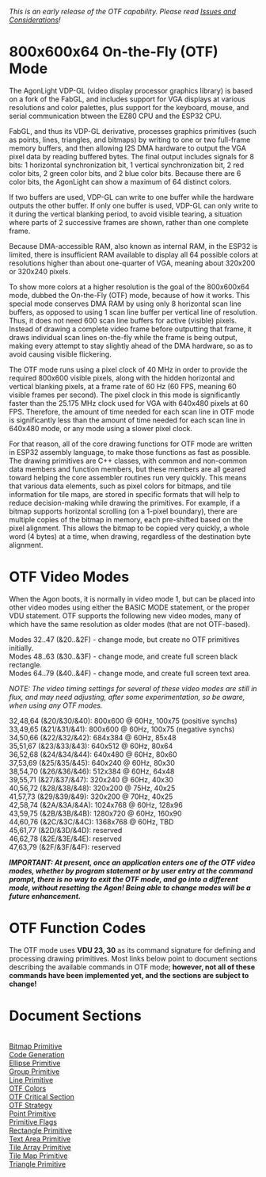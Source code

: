 <i>This is an early release of the OTF capability. Please read [Issues and Considerations](otf_issues.md)!</i>

# 800x600x64 On-the-Fly (OTF) Mode

The AgonLight VDP-GL (video display processor graphics library) is based on a fork of the FabGL, and includes support for VGA displays at various resolutions and color palettes, plus support for the keyboard, mouse, and serial communication btween the EZ80 CPU and the ESP32 CPU.

FabGL, and thus its VDP-GL derivative, processes graphics primitives (such as points, lines, triangles, and bitmaps) by writing to one or two full-frame memory buffers, and then allowing I2S DMA hardware to output the VGA pixel data by reading buffered bytes. The final output includes signals for 8 bits: 1 horizontal synchronization bit, 1 vertical synchronization bit, 2 red color bits, 2 green color bits, and 2 blue color bits. Because there are 6 color bits, the AgonLight can show a maximum of 64 distinct colors.

If two buffers are used, VDP-GL can write to one buffer while the hardware outputs the other buffer. If only one buffer is used, VDP-GL can only write to it during the vertical blanking period, to avoid visible tearing, a situation where parts of 2 successive frames are shown, rather than one complete frame.

Because DMA-accessible RAM, also known as internal RAM, in the ESP32 is limited, there is insufficient RAM available to display all 64 possible colors at resolutions higher than about one-quarter of VGA, meaning about 320x200 or 320x240 pixels.

To show more colors at a higher resolution is the goal of the 800x600x64 mode, dubbed the On-the-Fly (OTF) mode, because of how it works. This special mode conserves DMA RAM by using only 8 horizontal scan line buffers, as opposed to using 1 scan line buffer per vertical line of resolution. Thus, it does not need 600 scan line buffers for active (visible) pixels. Instead of drawing a complete video frame before outputting that frame, it draws individual scan lines on-the-fly while the frame is being output, making every attempt to stay slightly ahead of the DMA hardware, so as to avoid causing visible flickering.

The OTF mode runs using a pixel clock of 40 MHz in order to provide the required 800x600 visible pixels, along with the hidden horizontal and vertical blanking pixels, at a frame rate of 60 Hz
(60 FPS, meaning 60 visible frames per second). The pixel clock in this mode is significantly
faster than the 25.175 MHz clock used for VGA with 640x480 pixels at 60 FPS. Therefore, the amount
of time needed for each scan line in OTF mode is significantly less than the amount of time needed
for each scan line in 640x480 mode, or any mode using a slower pixel clock.

For that reason, all of the core drawing functions for OTF mode are written in ESP32 assembly language,
to make those functions as fast as possible. The drawing primitives are C++ classes, with common
and non-common data members and function members, but these members are all geared toward helping
the core assembler routines run very quickly. This means that various data elements, such as
pixel colors for bitmaps, and tile information for tile maps, are stored in specific formats that
will help to reduce decision-making while drawing the primitives. For example, if a bitmap supports
horizontal scrolling (on a 1-pixel boundary), there are multiple copies of the bitmap in memory,
each pre-shifted based on the pixel alignment. This allows the bitmap to be copied very quickly,
a whole word (4 bytes) at a time, when drawing, regardless of the destination byte alignment.

# OTF Video Modes

When the Agon boots, it is normally in video mode 1, but can be
placed into other video modes using either the BASIC MODE statement, or the proper VDU statement. OTF supports the following new video modes, many of which have the same resolution as older modes (that are not OTF-based).

Modes 32..47 (&20..&2F) - change mode, but create no OTF primitives initially.<br>
Modes 48..63 (&30..&3F) - change mode, and create full screen black rectangle.<br>
Modes 64..79 (&40..&4F) - change mode, and create full screen text area.<br>

<i>NOTE: The video timing settings for several of these
video modes are still in flux, and may need adjusting,
after some experimentation,
so be aware, when using any OTF modes.</i>

32,48,64 (&20/&30/&40): 800x600 @ 60Hz, 100x75 (positive synchs)<br>
33,49,65 (&21/&31/&41): 800x600 @ 60Hz, 100x75 (negative synchs)<br>
34,50,66 (&22/&32/&42): 684x384 @ 60Hz, 85x48<br>
35,51,67 (&23/&33/&43): 640x512 @ 60Hz, 80x64<br>
36,52,68 (&24/&34/&44): 640x480 @ 60Hz, 80x60<br>
37,53,69 (&25/&35/&45): 640x240 @ 60Hz, 80x30<br>
38,54,70 (&26/&36/&46): 512x384 @ 60Hz, 64x48<br>
39,55,71 (&27/&37/&47): 320x240 @ 60Hz, 40x30<br>
40,56,72 (&28/&38/&48): 320x200 @ 75Hz, 40x25<br>
41,57,73 (&29/&39/&49): 320x200 @ 70Hz, 40x25<br>
42,58,74 (&2A/&3A/&4A): 1024x768 @ 60Hz, 128x96<br>
43,59,75 (&2B/&3B/&4B): 1280x720 @ 60Hz, 160x90<br>
44,60,76 (&2C/&3C/&4C): 1368x768 @ 60Hz, TBD<br>
45,61,77 (&2D/&3D/&4D): reserved<br>
46,62,78 (&2E/&3E/&4E): reserved<br>
47,63,79 (&2F/&3F/&4F): reserved<br>

<i><b>IMPORTANT: At present, once an application enters one
of the OTF video modes, whether by program statement or by user
entry at the command prompt, there is no way to exit the OTF mode, and go into a different mode, without resetting the Agon!
Being able to change modes will be a future enhancement.</b></i>

# OTF Function Codes

The OTF mode uses <b>VDU 23, 30</b> as its command signature for defining and processing drawing primitives.
Most links below point to document sections describing the available commands in OTF mode;
<b>however, not all of these commands have
been implemented yet, and the sections are subject to change!</b>

# Document Sections

<br>[Bitmap Primitive](otf_bitmap.md)
<br>[Code Generation](otf_code_gen.md)
<br>[Ellipse Primitive](otf_ellipse.md)
<br>[Group Primitive](otf_group.md)
<br>[Line Primitive](otf_line.md)
<br>[OTF Colors](otf_colors.md)
<br>[OTF Critical Section](otf_critical.md)
<br>[OTF Strategy](otf_strategy.md)
<br>[Point Primitive](otf_point.md)
<br>[Primitive Flags](otf_flags.md)
<br>[Rectangle Primitive](otf_rectangle.md)
<br>[Text Area Primitive](otf_text_area.md)
<br>[Tile Array Primitive](otf_tile_array.md)
<br>[Tile Map Primitive](otf_tile_map.md)
<br>[Triangle Primitive](otf_triangle.md)
